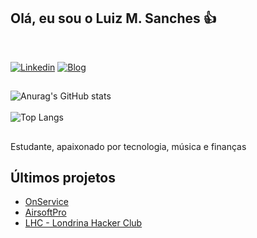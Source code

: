 ## Olá, eu sou o Luiz M. Sanches 👍 
<!--</br>

- ...

##-->
</br>

[![Linkedin](https://img.shields.io/badge/LinkedIn-0077B5?style=for-the-badge&logo=linkedin&logoColor=white)](https://www.linkedin.com/in/luizuel/)
[![Blog](https://img.shields.io/website?label=luizuel.com.br&style=for-the-badge&url=https://luizuel.com.br/)](https://luizuel.com.br)
##

![Anurag's GitHub stats](https://github-readme-stats.vercel.app/api?username=luizuel&show_icons=true&theme=radical)</br></br>
![Top Langs](https://github-readme-stats.vercel.app/api/top-langs/?username=luizuel&hide_progress=true)

##
Estudante, apaixonado por tecnologia, música e finanças

## Últimos projetos
- [OnService](https://onservice.com.br)
- [AirsoftPro](https://www.airsoftpro.com.br)
- [LHC - Londrina Hacker Club](https://londrinahackerclub.com.br)
<!--### ✅ Tecnologias que eu uso no meu dia

<div style="display:inline_block" width="300">
    <img align="center" alt="HTML5" src="https://img.shields.io/badge/HTML-239120?style=for-the-badge&logo=html5&logoColor=white"/>
    <img align="center" alt="CSS" src="https://img.shields.io/badge/HTML5-E34F26?style=for-the-badge&logo=html5&logoColor=white"/>
    <img align="center" alt="CSS" src="https://img.shields.io/badge/CSS-239120?&style=for-the-badge&logo=css3&logoColor=white"/>
    <img align="center" alt="HTML5" src="https://img.shields.io/badge/CSS3-1572B6?style=for-the-badge&logo=css3&logoColor=white"/>
    <img align="center" alt="HTML5" src="https://img.shields.io/badge/Python-3776AB?style=for-the-badge&logo=python&logoColor=white"/>    
    <img align="center" alt="HTML5" src="https://img.shields.io/badge/JavaScript-F7DF1E?style=for-the-badge&logo=javascript&logoColor=black"/>
    <img align="center" alt="HTML5" src="https://img.shields.io/badge/Java-ED8B00?style=for-the-badge&logo=openjdk&logoColor=white"/>
    <img align="center" alt="HTML5" src="https://img.shields.io/badge/MySQL-00000F?style=for-the-badge&logo=mysql&logoColor=white"/>
</div>
-->
